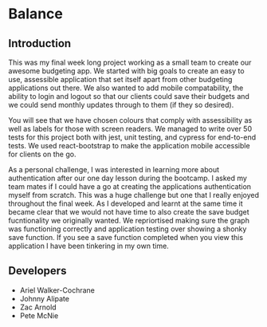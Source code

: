 
# Balance

## Introduction

This was my final week long project working as a small team to create our awesome budgeting app. We started with big goals to create an easy to use, assessible application that set itself apart from other budgeting applications out there. We also wanted to add mobile compatability, the ability to login and logout so that our clients could save their budgets and we could send monthly updates through to them (if they so desired).

You will see that we have chosen colours that comply with assessibility as well as labels for those with screen readers. We managed to write over 50 tests for this project both with jest, unit testing, and cypress for end-to-end tests. We used react-bootstrap to make the application mobile accessible for clients on the go. 

As a personal challenge, I was interested in learning more about authentication after our one day lesson during the bootcamp. I asked my team mates if I could have a go at creating the applications authentication myself from scratch. This was a huge challenge but one that I really enjoyed throughout the final week. As I developed and learnt at the same time it became clear that we would not have time to also create the save budget fucntionality we originally wanted. We repriortised making sure the graph was functioning correctly and application testing over showing a shonky save function. If you see a save function completed when you view this application I have been tinkering in my own time.

## Developers

- Ariel Walker-Cochrane
- Johnny Alipate 
- Zac Arnold 
- Pete McNie
